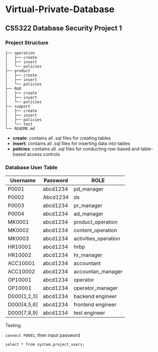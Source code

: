 # Virtual-Private-Database
## CS5322 Database Security Project 1

### Project Structure
```text
├── operation
│   ├── create
│   ├── insert
│   └── policies
├── product
│   ├── create
│   ├── insert
│   └── policies
├── R&D
│   ├── create
│   ├── insert
│   └── policies
├── support
│   ├── create
│   ├── insert
│   ├── policies
|   └── test 
└── README.md
```
* **create**: contains all .sql files for creating tables
* **insert**: contains all .sql files for inserting data into tables
* **policies**: contains all .sql files for conducting row-based and table-based access controls

### Database User Table

| Username    | Password | ROLE                 |
|-------------| -------- |----------------------|
| P0001       | abcd1234 | pd_manager           |
| P0002       | Abcd1234 | ds                   |
| P0003       | abcd1234 | pr_manager           |
| P0004       | abcd1234 | ad_manager           |
| MK0001      | abcd1234 | product_operation    |
| MK0002      | abcd1234 | content_operation    |
| MK0003      | abcd1234 | activities_operation |
| HR10001     |abcd1234 | hrbp                 |
| HR10002     |abcd1234 | hr_manager           |
| ACC10001    | abcd1234 | accountant           |
| ACC10002    | abcd1234 | accountan_manager    |
| OP10001     | abcd1234 | operator             |
| OP10001     | abcd1234 | operator_manager     |
| D000[1,2,3] | abcd1234 | backend engineer     |
| D000[4,5,6] | abcd1234 | frontend engineer    |
| D000[7,8,9] | abcd1234 | test engineer        |




Testing

`connect P0001`, then input password

`select * from system.project_users;` 







